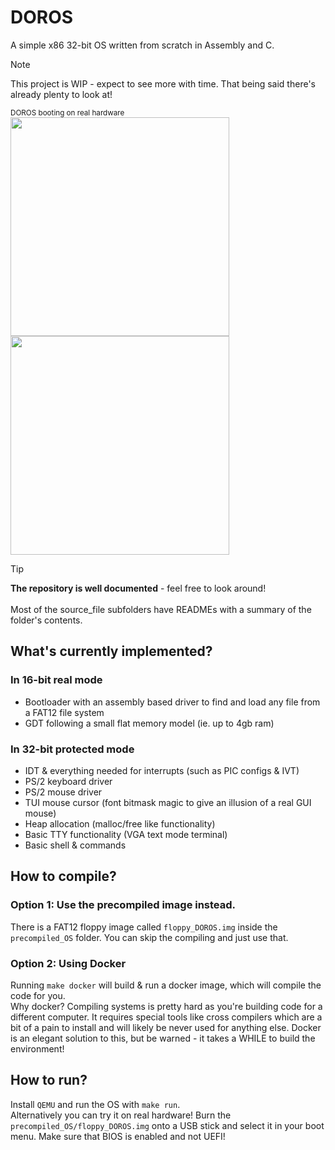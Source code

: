 # DOROS
A simple x86 32-bit OS written from scratch in Assembly and C.
>[!NOTE]
This project is WIP - expect to see more with time. That being said there's already plenty to look at!

<sub> DOROS booting on real hardware </sub><br>
<img src="https://github.com/susikohmelo/DOROS/blob/main/readme_files/doros_boot.gif" height="350"/>
<img src="https://github.com/susikohmelo/DOROS/blob/main/readme_files/doros_mouse.gif" height="350"/>

>[!TIP]
**The repository is well documented** - feel free to look around!<br><br>
Most of the source_file subfolders have READMEs with a summary of the folder's contents.<br>


## What's currently implemented?
### In 16-bit real mode
- Bootloader with an assembly based driver to find and load any file from a FAT12 file system
- GDT following a small flat memory model (ie. up to 4gb ram)
### In 32-bit protected mode
- IDT & everything needed for interrupts (such as PIC configs & IVT)
- PS/2 keyboard driver
- PS/2 mouse driver
- TUI mouse cursor (font bitmask magic to give an illusion of a real GUI mouse)
- Heap allocation (malloc/free like functionality)
- Basic TTY functionality (VGA text mode terminal)
- Basic shell & commands

## How to compile?

### Option 1: Use the precompiled image instead.
There is a FAT12 floppy image called `floppy_DOROS.img` inside the `precompiled_OS` folder. You can skip the compiling and just use that.

### Option 2: Using Docker
Running `make docker` will build & run a docker image, which will compile the code for you.<br>
Why docker? Compiling systems is pretty hard as you're building code for a different computer. It requires special tools like cross compilers which are a bit of a pain to install and will likely be never used for anything else. Docker is an elegant solution to this, but be warned - it takes a WHILE to build the environment!

## How to run?
Install `QEMU` and run the OS with `make run`.<br>
Alternatively you can try it on real hardware! Burn the `precompiled_OS/floppy_DOROS.img` onto a USB stick and
select it in your boot menu. Make sure that BIOS is enabled and not UEFI!

